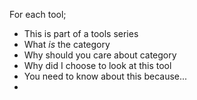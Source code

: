 For each tool;
- This is part of a tools series
- What *is* the category
- Why should you care about category 
- Why did I choose to look at this tool
- You need to know about this because...
- 